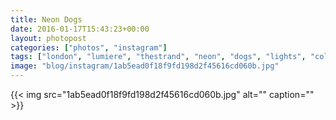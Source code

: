 ```yaml
---
title: Neon Dogs
date: 2016-01-17T15:43:23+00:00
layout: photopost
categories: ["photos", "instagram"]
tags: ["london", "lumiere", "thestrand", "neon", "dogs", "lights", "colours"]
image: "blog/instagram/1ab5ead0f18f9fd198d2f45616cd060b.jpg"
---
```


{{< img src="1ab5ead0f18f9fd198d2f45616cd060b.jpg" alt="" caption="" >}}



